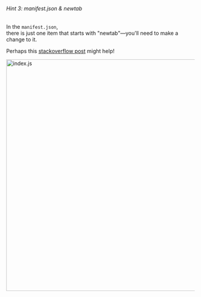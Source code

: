 ###### Hint 3: manifest.json & newtab

In the `manifest.json`,  
there is just one item that starts with "newtab"—you'll need to make a change to it.

Perhaps this <a href="https://stackoverflow.com/questions/38000374/google-chrome-extension-default-in-a-new-tab" target="_blank" style="text-decoration: underline;">stackoverflow post</a> might help!

<img src="/chrome-extension/image133.png" alt="index.js" width="860" height="620">

